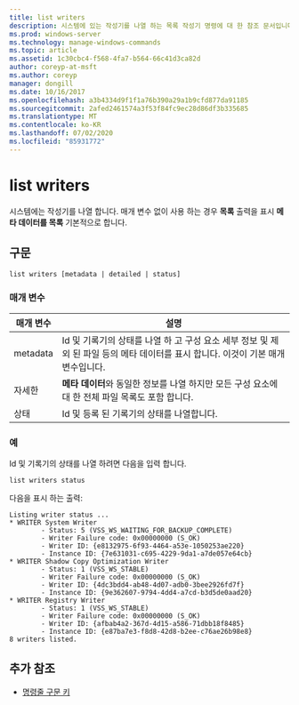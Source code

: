 ```yaml
---
title: list writers
description: 시스템에 있는 작성기를 나열 하는 목록 작성기 명령에 대 한 참조 문서입니다.
ms.prod: windows-server
ms.technology: manage-windows-commands
ms.topic: article
ms.assetid: 1c30cbc4-f568-4fa7-b564-66c41d3ca82d
author: coreyp-at-msft
ms.author: coreyp
manager: dongill
ms.date: 10/16/2017
ms.openlocfilehash: a3b4334d9f1f1a76b390a29a1b9cfd877da91185
ms.sourcegitcommit: 2afed2461574a3f53f84fc9ec28d86df3b335685
ms.translationtype: MT
ms.contentlocale: ko-KR
ms.lasthandoff: 07/02/2020
ms.locfileid: "85931772"
---
```

# <a name="list-writers"></a>list writers

시스템에는 작성기를 나열 합니다. 매개 변수 없이 사용 하는 경우 **목록** 출력을 표시 **메타 데이터를 목록** 기본적으로 합니다.

## <a name="syntax"></a>구문

```
list writers [metadata | detailed | status]
```

### <a name="parameters"></a>매개 변수

| 매개 변수 | 설명 |
| --------- | ----------- |
| metadata | Id 및 기록기의 상태를 나열 하 고 구성 요소 세부 정보 및 제외 된 파일 등의 메타 데이터를 표시 합니다. 이것이 기본 매개 변수입니다. |
| 자세한 | **메타 데이터**와 동일한 정보를 나열 하지만 모든 구성 요소에 대 한 전체 파일 목록도 포함 합니다. |
| 상태 | Id 및 등록 된 기록기의 상태를 나열합니다. |

### <a name="examples"></a>예

Id 및 기록기의 상태를 나열 하려면 다음을 입력 합니다.

```
list writers status
```

다음을 표시 하는 출력:

```
Listing writer status ...
* WRITER System Writer
        - Status: 5 (VSS_WS_WAITING_FOR_BACKUP_COMPLETE)
        - Writer Failure code: 0x00000000 (S_OK)
        - Writer ID: {e8132975-6f93-4464-a53e-1050253ae220}
        - Instance ID: {7e631031-c695-4229-9da1-a7de057e64cb}
* WRITER Shadow Copy Optimization Writer
        - Status: 1 (VSS_WS_STABLE)
        - Writer Failure code: 0x00000000 (S_OK)
        - Writer ID: {4dc3bdd4-ab48-4d07-adb0-3bee2926fd7f}
        - Instance ID: {9e362607-9794-4dd4-a7cd-b3d5de0aad20}
* WRITER Registry Writer
        - Status: 1 (VSS_WS_STABLE)
        - Writer Failure code: 0x00000000 (S_OK)
        - Writer ID: {afbab4a2-367d-4d15-a586-71dbb18f8485}
        - Instance ID: {e87ba7e3-f8d8-42d8-b2ee-c76ae26b98e8}
8 writers listed.
```

## <a name="additional-references"></a>추가 참조

- [명령줄 구문 키](command-line-syntax-key.md)
